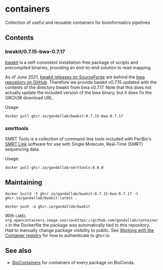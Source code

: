 # containers
Collection of useful and reusable containers for bioinformatics pipelines

## Contents

### bwakit/0.7.15-bwa-0.7.17

[bwakit](https://github.com/lh3/bwa/tree/master/bwakit) is a self-consistent installation-free package of scripts and precompiled binaries, providing an end-to-end solution to read mapping.

As of June 2021, [bwakit releases on SourceForge](https://sourceforge.net/projects/bio-bwa/files/bwakit/) are behind the [bwa repository on GitHub](https://github.com/lh3/bwa). Therefore we provide bwakit v0.7.15 updated with the contents of the directory bwakit from bwa v0.7.17. Note that this does not actually update the included version of the bwa binary, but it does fix the GRCh38 download URL.

Usage:

```
docker pull ghcr.io/gandallab/bwakit:0.7.15-bwa-0.7.17
```

### smrttools

SMRT Tools is a collection of command-line tools included with PacBio's [SMRT Link](https://www.pacb.com/support/software-downloads/) software for use with Single Molecule, Real-Time (SMRT) sequencing data.

Usage:

```
docker pull ghcr.io/gandallab/smrttools:8.0.0
```

## Maintaining

```
docker build -t ghcr.io/gandallab/bwakit:0.7.15-bwa-0.7.17 -t ghcr.io/gandallab/bwakit:latest .

docker push -a ghcr.io/gandallab/bwakit
```

With `LABEL org.opencontainers.image.source=https://github.com/gandallab/containers` in the Dockerfile the package was automatically tied to this repository. Had to manually change package visibility to public. See [Working with the Container registry](https://docs.github.com/en/packages/working-with-a-github-packages-registry/working-with-the-container-registry) for how to authenticate to ghcr.io.

## See also

- [BioContainers](https://biocontainers.pro/) for containers of every package on BioConda.
